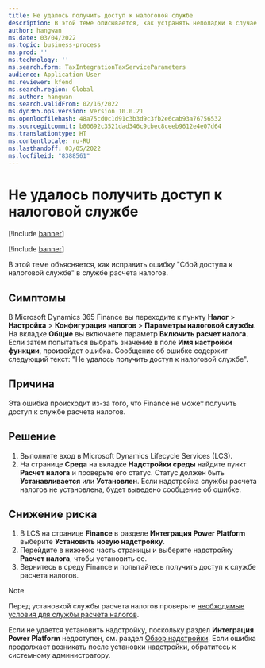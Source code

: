 ```yaml
---
title: Не удалось получить доступ к налоговой службе
description: В этой теме описывается, как устранять неполадки в случае сбоя доступа к службе расчета налогов.
author: hangwan
ms.date: 03/04/2022
ms.topic: business-process
ms.prod: ''
ms.technology: ''
ms.search.form: TaxIntegrationTaxServiceParameters
audience: Application User
ms.reviewer: kfend
ms.search.region: Global
ms.author: hangwan
ms.search.validFrom: 02/16/2022
ms.dyn365.ops.version: Version 10.0.21
ms.openlocfilehash: 48a75cd0c1d91c3b3d9c3fb2e6cab93a76756532
ms.sourcegitcommit: b80692c3521dad346c9cbec8ceeb9612e4e07d64
ms.translationtype: HT
ms.contentlocale: ru-RU
ms.lasthandoff: 03/05/2022
ms.locfileid: "8388561"
---
```

# <a name="failed-to-access-tax-service"></a>Не удалось получить доступ к налоговой службе

[!include [banner](../includes/banner.md)]

[!include [banner](../includes/preview-banner.md)]

В этой теме объясняется, как исправить ошибку "Сбой доступа к налоговой службе" в службе расчета налогов.

## <a name="symptoms"></a>Симптомы

В Microsoft Dynamics 365 Finance вы переходите к пункту **Налог** \> **Настройка** \> **Конфигурация налогов** \> **Параметры налоговой службы**. На вкладке **Общие** вы включаете параметр **Включить расчет налога**. Если затем попытаться выбрать значение в поле **Имя настройки функции**, произойдет ошибка. Сообщение об ошибке содержит следующий текст: "Не удалось получить доступ к налоговой службе".

## <a name="cause"></a>Причина

Эта ошибка происходит из-за того, что Finance не может получить доступ к службе расчета налогов.

## <a name="resolution"></a>Решение 

1. Выполните вход в Microsoft Dynamics Lifecycle Services (LCS).
2. На странице **Среда** на вкладке **Надстройки среды** найдите пункт **Расчет налога** и проверьте его статус. Статус должен быть **Устанавливается** или **Установлен**. Если надстройка службы расчета налогов не установлена, будет выведено сообщение об ошибке.

## <a name="mitigation"></a>Снижение риска

1. В LCS на странице **Finance** в разделе **Интеграция Power Platform** выберите **Установить новую надстройку**.
2. Перейдите в нижнюю часть страницы и выберите надстройку **Расчет налога**, чтобы установить ее.
3. Вернитесь в среду Finance и попытайтесь получить доступ к службе расчета налогов.

> [!NOTE]
> Перед установкой службы расчета налогов проверьте [необходимые условия для службы расчета налогов](global-get-started-with-tax-calculation-service.md#prerequisites).
> 
> Если не удается установить надстройку, поскольку раздел **Интеграция Power Platform** недоступен, см. раздел [Обзор надстройки](../../fin-ops-core/dev-itpro/power-platform/add-ins-overview.md). Если ошибка продолжает возникать после установки надстройки, обратитесь к системному администратору.
